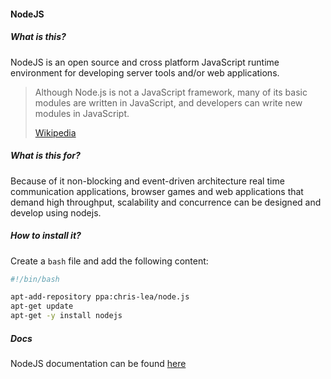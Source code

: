 #### NodeJS

##### What is this?

NodeJS is an open source and cross platform JavaScript runtime environment for developing server tools and/or web applications.

> Although Node.js is not a JavaScript framework, many of its basic modules are written in JavaScript, and developers can write new modules in JavaScript.
>
> [Wikipedia](https://en.wikipedia.org/wiki/Node.js)

##### What is this for?

Because of it non-blocking and event-driven architecture real time communication applications, browser games and web applications that demand high throughput, scalability and concurrence can be designed and develop using nodejs.

##### How to install it?

Create a `bash` file and add the following content:

```bash
#!/bin/bash

apt-add-repository ppa:chris-lea/node.js
apt-get update
apt-get -y install nodejs
```

##### Docs

NodeJS documentation can be found [here](https://nodejs.org/en/docs/)
